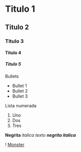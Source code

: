 # Titulo 1
## Titulo 2
### Titulo 3
#### Titulo 4
##### Titulo 5 

Bullets
* Bullet 1
* Bullet 2
* Bullet 3

Lista numerada 
1. Uno
2. Dos
3. Tres

**Negrita**
_italica texto_
***negrita italica*** 

! [ Monster](https://static.wikia.nocookie.net/skullgirls-es/images/4/4b/Double_ID.png/revision/latest?cb=20141226225948&path-prefix=es) 
